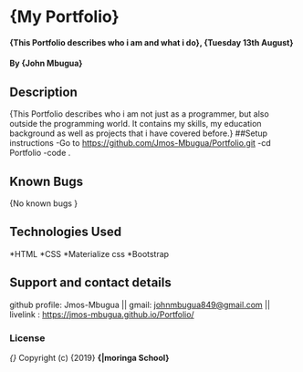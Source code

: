 # {My Portfolio}
#### {This Portfolio describes who i am and what i do}, {Tuesday 13th August}
#### By **{John Mbugua}**
## Description
{This Portfolio describes who i am not just as a programmer, but also outside the programming world. It contains my skills, my education background as well as projects that i have covered before.}
##Setup instructions
-Go to https://github.com/Jmos-Mbugua/Portfolio.git
-cd Portfolio
-code .

## Known Bugs
{No known bugs }
## Technologies Used
*HTML *CSS *Materialize css *Bootstrap
  
## Support and contact details
github profile: Jmos-Mbugua || gmail: johnmbugua849@gmail.com || livelink : https://jmos-mbugua.github.io/Portfolio/
### License
*{}*
Copyright (c) {2019} **{|moringa School}**
  